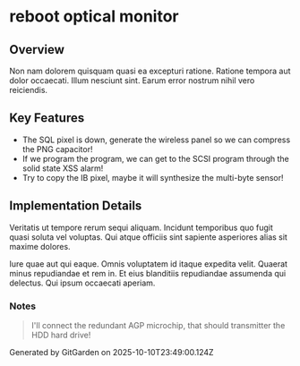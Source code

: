 # reboot optical monitor

## Overview
Non nam dolorem quisquam quasi ea excepturi ratione. Ratione tempora aut dolor occaecati. Illum nesciunt sint. Earum error nostrum nihil vero reiciendis.

## Key Features
- The SQL pixel is down, generate the wireless panel so we can compress the PNG capacitor!
- If we program the program, we can get to the SCSI program through the solid state XSS alarm!
- Try to copy the IB pixel, maybe it will synthesize the multi-byte sensor!

## Implementation Details
Veritatis ut tempore rerum sequi aliquam. Incidunt temporibus quo fugit quasi soluta vel voluptas. Qui atque officiis sint sapiente asperiores alias sit maxime dolores.
 Iure quae aut qui eaque. Omnis voluptatem id itaque expedita velit. Quaerat minus repudiandae et rem in. Et eius blanditiis repudiandae assumenda qui delectus. Qui ipsum occaecati aperiam.

### Notes
> I'll connect the redundant AGP microchip, that should transmitter the HDD hard drive!

Generated by GitGarden on 2025-10-10T23:49:00.124Z